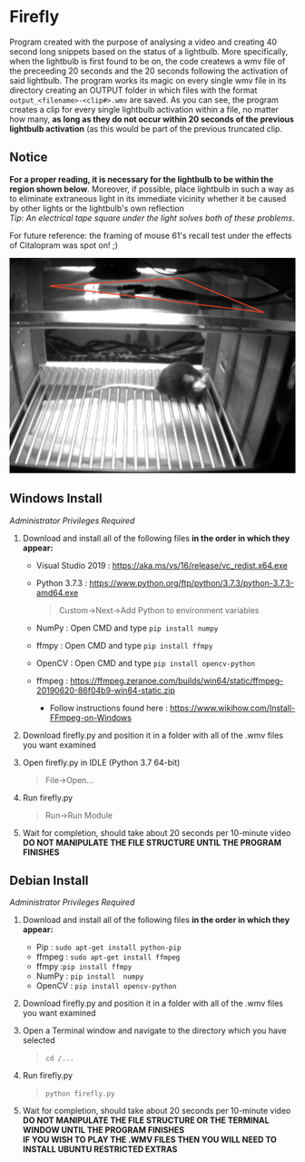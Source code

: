 # Firefly
Program created with the purpose of analysing a video and creating 40 second long snippets based on the status of a lightbulb.  More specifically, when the lightbulb is first found to be on, the code createws a wmv file of the preceeding 20 seconds and the 20 seconds following the activation of said lightbulb.  The program works its magic on every single wmv file in its directory creating an OUTPUT folder in which files with the format  `output_<filename>-<clip#>.wmv` are saved. As you can see, the program creates a clip for every single lightbulb activation within a file, no matter how many, **as long as they do not occur within 20 seconds of the previous lightbulb activation** (as this would be part of the previous truncated clip.
  
## Notice
__For a proper reading, it is necessary for the lightbulb to be within the region shown below__. Moreover, if possible, place lightbulb in such a way as to eliminate extraneous light in its immediate vicinity whether it be caused by other lights or the lightbulb's own reflection <br>
*Tip: An electrical tape square under the light solves both of these problems*.

For future reference: the framing of mouse 61's recall test under the effects of Citalopram was spot on! ;)

![alt text](https://raw.githubusercontent.com/ftondolo/Firefly/master/image.png)

## Windows Install
_Administrator Privileges Required_
1) Download and install all of the following files **in the order in which they appear:**<br>
    - Visual Studio 2019 : https://aka.ms/vs/16/release/vc_redist.x64.exe<br>
    - Python 3.7.3 : https://www.python.org/ftp/python/3.7.3/python-3.7.3-amd64.exe<br> 
      > Custom->Next->Add Python to environment variables
   
    - NumPy : Open CMD and type `pip install numpy`<br>
    - ffmpy : Open CMD and type `pip install ffmpy`<br>
    - OpenCV : Open CMD and type `pip install opencv-python`<br>
    - ffmpeg : https://ffmpeg.zeranoe.com/builds/win64/static/ffmpeg-20190620-86f04b9-win64-static.zip<br>
      - Follow instructions found here : https://www.wikihow.com/Install-FFmpeg-on-Windows
2) Download firefly.py and position it in a folder with all of the .wmv files you want examined<br>
3) Open firefly.py in IDLE (Python 3.7 64-bit)
   > File->Open...
  
4) Run firefly.py
    > Run->Run Module
  
5) Wait for completion, should take about 20 seconds per 10-minute video <br>
**DO NOT MANIPULATE THE FILE STRUCTURE UNTIL THE PROGRAM FINISHES**


## Debian Install
_Administrator Privileges Required_
1) Download and install all of the following files **in the order in which they appear:**<br>
    - Pip : `sudo apt-get install python-pip`<br> 
    - ffmpeg : `sudo apt-get install ffmpeg`<br>
    - ffmpy :`pip install ffmpy`<br>
    - NumPy : `pip install  numpy`<br>
    - OpenCV : `pip install opencv-python`<br>
2) Download firefly.py and position it in a folder with all of the .wmv files you want examined<br>
3) Open a Terminal window and navigate to the directory which you have selected
   > `cd /...`
  
4) Run firefly.py
    > `python firefly.py`
  
5) Wait for completion, should take about 20 seconds per 10-minute video <br>
**DO NOT MANIPULATE THE FILE STRUCTURE OR THE TERMINAL WINDOW UNTIL THE PROGRAM FINISHES**<br>
**IF YOU WISH TO PLAY THE .WMV FILES THEN YOU WILL NEED TO INSTALL UBUNTU RESTRICTED EXTRAS**
